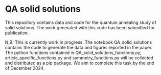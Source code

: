 # QA solid solutions

This repository contains data and code for the quantum annealing study of solid solutions. The work generated with this code has been submitted for publication.

N.B: This is currently work in progress. The notebook QA_solid_solutions contains the code to generate the data and figures reported in the paper. The python functions contained in QA_solid_solutions_functions.py, article_specific_functions.py and symmetry_functions.py will be collected and distributed as a pip package. We aim to complete this task by the end of December 2024.


